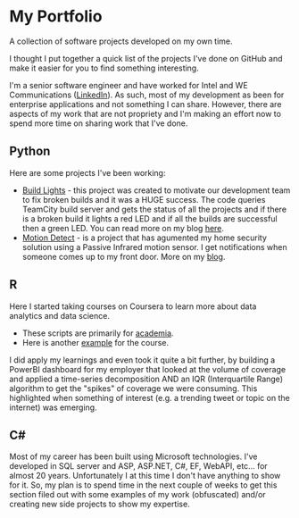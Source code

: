 # My Portfolio
A collection of software projects developed on my own time.

I thought I put together a quick list of the projects I've done on GitHub and make it easier for you to find something interesting. 

I'm a senior software engineer and have worked for Intel and WE Communications ([LinkedIn](https://www.linkedin.com/in/jeff-garrison/)). As such, most of my development as been for enterprise applications and not something I can share. However, there are aspects of my work that are not propriety and I'm making an effort now to spend more time on sharing work that I've done.

## Python

Here are some projects I've been working:

*  [Build Lights](https://github.com/jb1t/Python/tree/master/buildlights) - this project was created to motivate our development team to fix broken builds and it was a HUGE success. The code queries TeamCity build server and gets the status of all the projects and if there is a broken build it lights a red LED and if all the builds are successful then a green LED. You can read more on my blog [here](http://thefullstacknerd.com/2017/12/15/build-lights/).
*  [Motion Detect](https://github.com/jb1t/Python/tree/master/motiondetect) - is a project that has agumented my home security solution using a Passive Infrared motion sensor. I get notifications when someone comes up to my front door. More on my [blog](http://thefullstacknerd.com/2017/12/08/motion-detection/).

## R
Here I started taking courses on Coursera to learn more about data analytics and data science.

* These scripts are primarily for [academia](https://github.com/jb1t/R/tree/master/coursera).  
* Here is another [example](https://github.com/jb1t/ExData_Plotting1) for the course.

I did apply my learnings and even took it quite a bit further, by building a PowerBI dashboard for my employer that looked at the volume of coverage and applied a time-series decomposition AND an IQR (Interquartile Range) algorithm to get the "spikes" of coverage we were consuming. This highlighted when something of interest (e.g. a trending tweet or topic on the internet) was emerging. 

## C# #

Most of my career has been built using Microsoft technologies. I've developed in SQL server and ASP, ASP.NET, C#, EF, WebAPI, etc... for almost 20 years. Unfortunately I at this time I don't have anything to show for it. So, my plan is to spend time in the next couple of weeks to get this section filed out with some examples of my work (obfuscated) and/or creating new side projects to show my expertise.




